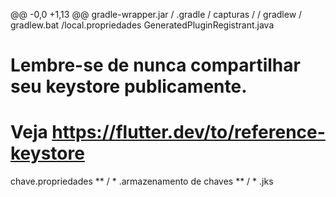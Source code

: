 @@ -0,0 +1,13 @@
gradle-wrapper.jar
/ .gradle
/ capturas /
/ gradlew
/ gradlew.bat
/local.propriedades
GeneratedPluginRegistrant.java

# Lembre-se de nunca compartilhar seu keystore publicamente.
# Veja https://flutter.dev/to/reference-keystore
chave.propriedades
** / * .armazenamento de chaves
** / * .jks
